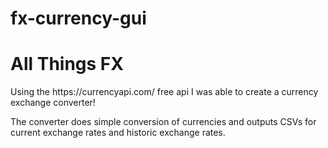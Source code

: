 # fx-currency-gui
<h1>All Things FX</h1>
<p>Using the https://currencyapi.com/ free api I was able to create a currency exchange converter!</p>
<p>The converter does simple conversion of currencies and outputs CSVs for current exchange rates and historic exchange rates.</p>

